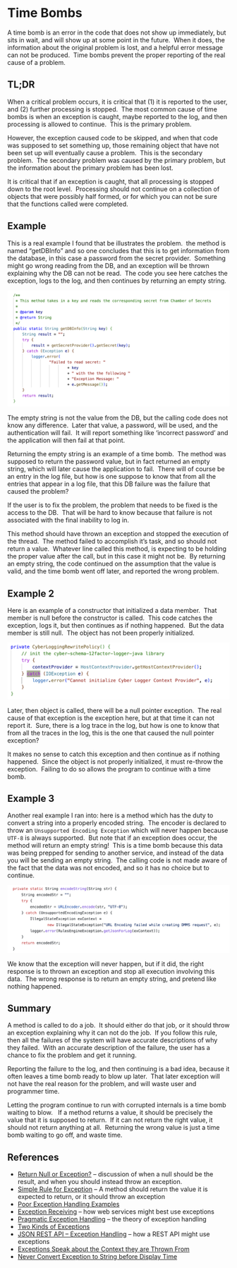 #  Time Bombs

A time bomb is an error in the code that does not show up immediately, but sits in wait, and will show up at some point in the future.  When it does, the information about the original problem is lost, and a helpful error message can not be produced.  Time bombs prevent the proper reporting of the real cause of a problem.

## TL;DR

When a critical problem occurs, it is critical that (1) it is reported to the user, and (2) further processing is stopped.  The most common cause of time bombs is when an exception is caught, maybe reported to the log, and then processing is allowed to continue.  This is the primary problem.

However, the exception caused code to be skipped, and when that code was supposed to set something up, those remaining object that have not been set up will eventually cause a problem.  This is the secondary problem.  The secondary problem was caused by the primary problem, but the information about the primary problem has been lost.

It is critical that if an exception is caught, that all processing is stopped down to the root level.  Processing should not continue on a collection of objects that were possibly half formed, or for which you can not be sure that the functions called were completed.

## Example

This is a real example I found that be illustrates the problem.  the method is named “getDBInfo” and so one concludes that this is to get information from the database, in this case a password from the secret provider.  Something might go wrong reading from the DB, and an exception will be thrown explaining why the DB can not be read.  The code you see here catches the exception, logs to the log, and then continues by returning an empty string.

![](time-bombs-img1.png)

The empty string is not the value from the DB, but the calling code does not know any difference.  Later that value, a password, will be used, and the authentication will fail.  It will report something like ‘incorrect password’ and the application will then fail at that point.

Returning the empty string is an example of a time bomb.  The method was supposed to return the password value, but in fact returned an empty string, which will later cause the application to fail.  There will of course be an entry in the log file, but how is one suppose to know that from all the entries that appear in a log file, that this DB failure was the failure that caused the problem?

If the user is to fix the problem, the problem that needs to be fixed is the access to the DB.  That will be hard to know because that failure is not associated with the final inability to log in.

This method should have thrown an exception and stopped the execution of the thread.  The method failed to accomplish it’s task, and so should not return a value.  Whatever line called this method, is expecting to be holding the proper value after the call, but in this case it might not be.  By returning an empty string, the code continued on the assumption that the value is valid, and the time bomb went off later, and reported the wrong problem.

## Example 2

Here is an example of a constructor that initialized a data member.  That member is null before the constructor is called.  This code catches the exception, logs it, but then continues as if nothing happened.  But the data member is still null.  The object has not been properly initialized.

![](time-bombs-img2.png)

Later, then object is called, there will be a null pointer exception.  The real cause of that exception is the exception here, but at that time it can not report it.  Sure, there is a log trace in the log, but how is one to know that from all the traces in the log, this is the one that caused the null pointer exception?

It makes no sense to catch this exception and then continue as if nothing happened.  Since the object is not properly initialized, it must re-throw the exception.  Failing to do so allows the program to continue with a time bomb.

## Example 3

Another real example I ran into: here is a method which has the duty to convert a string into a properly encoded string.  The encoder is declared to throw an `Unsupported Encoding Exception` which will never happen because `UTF-8` is always supported.  But note that if an exception does occur, the method will return an empty string!  This is a time bomb because this data was being prepped for sending to another service, and instead of the data you will be sending an empty string.  The calling code is not made aware of the fact that the data was not encoded, and so it has no choice but to continue.

![](time-bombs-img3.png)

We know that the exception will never happen, but if it did, the right response is to thrown an exception and stop all execution involving this data.  The wrong response is to return an empty string, and pretend like nothing happened.

## Summary

A method is called to do a job.  It should either do that job, or it should throw an exception explaining why it can not do the job.  If you follow this rule, then all the failures of the system will have accurate descriptions of why they failed.  With an accurate description of the failure, the user has a chance to fix the problem and get it running.

Reporting the failure to the log, and then continuing is a bad idea, because it often leaves a time bomb ready to blow up later.  That later exception will not have the real reason for the problem, and will waste user and programmer time.

Letting the program continue to run with corrupted internals is a time bomb waiting to blow.   If a method returns a value, it should be precisely the value that it is supposed to return.  If it can not return the right value, it should not return anything at all.  Returning the wrong value is just a time bomb waiting to go off, and waste time.

## References

*   [Return Null or Exception?](https://agiletribe.purplehillsbooks.com/2019/05/11/return-null-or-exception/) – discussion of when a null should be the result, and when you should instead throw an exception.
*   [Simple Rule for Exception](https://agiletribe.purplehillsbooks.com/2019/01/11/simple-rule-for-exception/) – A method should return the value it is expected to return, or it should throw an exception
*   [Poor Exception Handling Examples](https://agiletribe.purplehillsbooks.com/2019/01/10/poor-exception-handling-examples/)
*   [Exception Receiving](https://agiletribe.purplehillsbooks.com/2019/01/08/exception-receiving/) – how web services might best use exceptions
*   [Pragmatic Exception Handling](https://agiletribe.purplehillsbooks.com/2018/05/01/pragmatic-exception-handling/) – the theory of exception handling
*   [Two Kinds of Exceptions](https://agiletribe.purplehillsbooks.com/2016/03/14/two-kinds-of-exceptions/)
*   [JSON REST API – Exception Handling](https://agiletribe.purplehillsbooks.com/2015/09/16/json-rest-api-exception-handling/) – how a REST API might use exceptions
*   [Exceptions Speak about the Context they are Thrown From](https://agiletribe.purplehillsbooks.com/2013/02/21/exceptions-speak-about-the-context-they-are-thrown-from/)
*   [Never Convert Exception to String before Display Time](https://agiletribe.purplehillsbooks.com/2011/12/20/never-convert-exception-to-string-before-display-time/)
